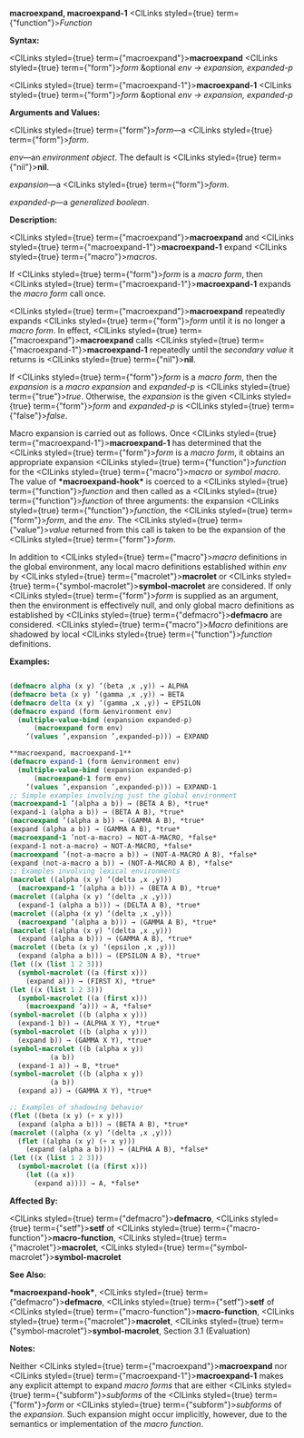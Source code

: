 **macroexpand, macroexpand-1** <ClLinks styled={true} term={"function"}><i>Function</i></ClLinks> 



**Syntax:** 



<ClLinks styled={true} term={"macroexpand"}><b>macroexpand</b></ClLinks> <ClLinks styled={true} term={"form"}><i>form</i></ClLinks> &amp;optional *env → expansion, expanded-p* 



<ClLinks styled={true} term={"macroexpand-1"}><b>macroexpand-1</b></ClLinks> <ClLinks styled={true} term={"form"}><i>form</i></ClLinks> &amp;optional *env → expansion, expanded-p* 



**Arguments and Values:** 



<ClLinks styled={true} term={"form"}><i>form</i></ClLinks>—a <ClLinks styled={true} term={"form"}><i>form</i></ClLinks>. 



*env*—an *environment object*. The default is <ClLinks styled={true} term={"nil"}><b>nil</b></ClLinks>. 



*expansion*—a <ClLinks styled={true} term={"form"}><i>form</i></ClLinks>. 



*expanded-p*—a *generalized boolean*. 



**Description:** 



<ClLinks styled={true} term={"macroexpand"}><b>macroexpand</b></ClLinks> and <ClLinks styled={true} term={"macroexpand-1"}><b>macroexpand-1</b></ClLinks> expand <ClLinks styled={true} term={"macro"}><i>macros</i></ClLinks>. 



If <ClLinks styled={true} term={"form"}><i>form</i></ClLinks> is a *macro form*, then <ClLinks styled={true} term={"macroexpand-1"}><b>macroexpand-1</b></ClLinks> expands the *macro form* call once. 



<ClLinks styled={true} term={"macroexpand"}><b>macroexpand</b></ClLinks> repeatedly expands <ClLinks styled={true} term={"form"}><i>form</i></ClLinks> until it is no longer a *macro form*. In effect, <ClLinks styled={true} term={"macroexpand"}><b>macroexpand</b></ClLinks> calls <ClLinks styled={true} term={"macroexpand-1"}><b>macroexpand-1</b></ClLinks> repeatedly until the *secondary value* it returns is <ClLinks styled={true} term={"nil"}><b>nil</b></ClLinks>. 



If <ClLinks styled={true} term={"form"}><i>form</i></ClLinks> is a *macro form*, then the *expansion* is a *macro expansion* and *expanded-p* is <ClLinks styled={true} term={"true"}><i>true</i></ClLinks>. Otherwise, the *expansion* is the given <ClLinks styled={true} term={"form"}><i>form</i></ClLinks> and *expanded-p* is <ClLinks styled={true} term={"false"}><i>false</i></ClLinks>. 



Macro expansion is carried out as follows. Once <ClLinks styled={true} term={"macroexpand-1"}><b>macroexpand-1</b></ClLinks> has determined that the <ClLinks styled={true} term={"form"}><i>form</i></ClLinks> is a *macro form*, it obtains an appropriate expansion <ClLinks styled={true} term={"function"}><i>function</i></ClLinks> for the <ClLinks styled={true} term={"macro"}><i>macro</i></ClLinks> or *symbol macro*. The value of **\*macroexpand-hook\*** is coerced to a <ClLinks styled={true} term={"function"}><i>function</i></ClLinks> and then called as a <ClLinks styled={true} term={"function"}><i>function</i></ClLinks> of three arguments: the expansion <ClLinks styled={true} term={"function"}><i>function</i></ClLinks>, the <ClLinks styled={true} term={"form"}><i>form</i></ClLinks>, and the *env*. The <ClLinks styled={true} term={"value"}><i>value</i></ClLinks> returned from this call is taken to be the expansion of the <ClLinks styled={true} term={"form"}><i>form</i></ClLinks>. 



In addition to <ClLinks styled={true} term={"macro"}><i>macro</i></ClLinks> definitions in the global environment, any local macro definitions established within *env* by <ClLinks styled={true} term={"macrolet"}><b>macrolet</b></ClLinks> or <ClLinks styled={true} term={"symbol-macrolet"}><b>symbol-macrolet</b></ClLinks> are considered. If only <ClLinks styled={true} term={"form"}><i>form</i></ClLinks> is supplied as an argument, then the environment is effectively null, and only global macro definitions as established by <ClLinks styled={true} term={"defmacro"}><b>defmacro</b></ClLinks> are considered. <ClLinks styled={true} term={"macro"}><i>Macro</i></ClLinks> definitions are shadowed by local <ClLinks styled={true} term={"function"}><i>function</i></ClLinks> definitions. 



**Examples:**
```lisp

(defmacro alpha (x y) ‘(beta ,x ,y)) → ALPHA 
(defmacro beta (x y) ‘(gamma ,x ,y)) → BETA 
(defmacro delta (x y) ‘(gamma ,x ,y)) → EPSILON 
(defmacro expand (form &environment env) 
  (multiple-value-bind (expansion expanded-p) 
      (macroexpand form env) 
    ‘(values ’,expansion ’,expanded-p))) → EXPAND  

**macroexpand, macroexpand-1** 
(defmacro expand-1 (form &environment env) 
  (multiple-value-bind (expansion expanded-p) 
      (macroexpand-1 form env) 
    ‘(values ’,expansion ’,expanded-p))) → EXPAND-1 
;; Simple examples involving just the global environment 
(macroexpand-1 ’(alpha a b)) → (BETA A B), *true* 
(expand-1 (alpha a b)) → (BETA A B), *true* 
(macroexpand ’(alpha a b)) → (GAMMA A B), *true* 
(expand (alpha a b)) → (GAMMA A B), *true* 
(macroexpand-1 ’not-a-macro) → NOT-A-MACRO, *false* 
(expand-1 not-a-macro) → NOT-A-MACRO, *false* 
(macroexpand ’(not-a-macro a b)) → (NOT-A-MACRO A B), *false* 
(expand (not-a-macro a b)) → (NOT-A-MACRO A B), *false* 
;; Examples involving lexical environments 
(macrolet ((alpha (x y) ‘(delta ,x ,y))) 
  (macroexpand-1 ’(alpha a b))) → (BETA A B), *true* 
(macrolet ((alpha (x y) ‘(delta ,x ,y))) 
  (expand-1 (alpha a b))) → (DELTA A B), *true* 
(macrolet ((alpha (x y) ‘(delta ,x ,y))) 
  (macroexpand ’(alpha a b))) → (GAMMA A B), *true* 
(macrolet ((alpha (x y) ‘(delta ,x ,y))) 
  (expand (alpha a b))) → (GAMMA A B), *true* 
(macrolet ((beta (x y) ‘(epsilon ,x ,y))) 
  (expand (alpha a b))) → (EPSILON A B), *true* 
(let ((x (list 1 2 3))) 
  (symbol-macrolet ((a (first x))) 
    (expand a))) → (FIRST X), *true* 
(let ((x (list 1 2 3))) 
  (symbol-macrolet ((a (first x))) 
    (macroexpand ’a))) → A, *false* 
(symbol-macrolet ((b (alpha x y))) 
  (expand-1 b)) → (ALPHA X Y), *true* 
(symbol-macrolet ((b (alpha x y))) 
  (expand b)) → (GAMMA X Y), *true* 
(symbol-macrolet ((b (alpha x y)) 
		  (a b)) 
  (expand-1 a)) → B, *true* 
(symbol-macrolet ((b (alpha x y)) 
		  (a b)) 
  (expand a)) → (GAMMA X Y), *true*  

;; Examples of shadowing behavior 
(flet ((beta (x y) (+ x y))) 
  (expand (alpha a b))) → (BETA A B), *true* 
(macrolet ((alpha (x y) ‘(delta ,x ,y))) 
  (flet ((alpha (x y) (+ x y))) 
    (expand (alpha a b)))) → (ALPHA A B), *false* 
(let ((x (list 1 2 3))) 
  (symbol-macrolet ((a (first x))) 
    (let ((a x)) 
      (expand a)))) → A, *false* 

```
**Affected By:** 



<ClLinks styled={true} term={"defmacro"}><b>defmacro</b></ClLinks>, <ClLinks styled={true} term={"setf"}><b>setf</b></ClLinks> of <ClLinks styled={true} term={"macro-function"}><b>macro-function</b></ClLinks>, <ClLinks styled={true} term={"macrolet"}><b>macrolet</b></ClLinks>, <ClLinks styled={true} term={"symbol-macrolet"}><b>symbol-macrolet</b></ClLinks> 



**See Also:** 



**\*macroexpand-hook\***, <ClLinks styled={true} term={"defmacro"}><b>defmacro</b></ClLinks>, <ClLinks styled={true} term={"setf"}><b>setf</b></ClLinks> of <ClLinks styled={true} term={"macro-function"}><b>macro-function</b></ClLinks>, <ClLinks styled={true} term={"macrolet"}><b>macrolet</b></ClLinks>, <ClLinks styled={true} term={"symbol-macrolet"}><b>symbol-macrolet</b></ClLinks>, Section 3.1 (Evaluation) 



**Notes:** 



Neither <ClLinks styled={true} term={"macroexpand"}><b>macroexpand</b></ClLinks> nor <ClLinks styled={true} term={"macroexpand-1"}><b>macroexpand-1</b></ClLinks> makes any explicit attempt to expand *macro forms* that are either <ClLinks styled={true} term={"subform"}><i>subforms</i></ClLinks> of the <ClLinks styled={true} term={"form"}><i>form</i></ClLinks> or <ClLinks styled={true} term={"subform"}><i>subforms</i></ClLinks> of the *expansion*. Such expansion might occur implicitly, however, due to the semantics or implementation of the *macro function*. 



